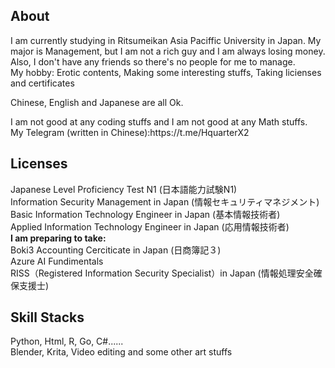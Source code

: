 <h2>About</h2>
<p>I am currently studying in Ritsumeikan Asia Paciffic University in Japan. My major is Management, but I am not a rich guy and I am always losing money. Also, I don't have any friends so there's no people for me to manage. <br> My hobby: Erotic contents, Making some interesting stuffs, Taking licienses and certificates</p>
<p>Chinese, English and Japanese are all Ok.</p>
<p> 
I am not good at any coding stuffs and I am not good at any Math stuffs.<br>
My Telegram (written in Chinese):https://t.me/HquarterX2 </p>

<h2>Licenses</h2> 
  Japanese Level Proficiency Test N1 (日本語能力試験N1)<br>
  Information Security Management in Japan (情報セキュリティマネジメント) <br>
  Basic Information Technology Engineer in Japan (基本情報技術者)<br>
  Applied Information Technology Engineer in Japan (応用情報技術者)<br>
<b>I am preparing to take:</b><br>
  Boki3 Accounting Cerciticate in Japan (日商簿記３) <br>
  Azure AI Fundimentals <br>
  RISS（Registered Information Security Specialist）in Japan (情報処理安全確保支援士)
<h2>Skill Stacks</h2>
  Python, Html, R, Go, C#......<br>
  Blender, Krita, Video editing and some other art stuffs
